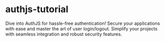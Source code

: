 # authjs-tutorial
Dive into AuthJS for hassle-free authentication! Secure your applications with ease and master the art of user login/logout. Simplify your projects with seamless integration and robust security features.
